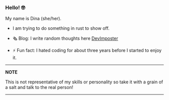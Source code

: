 ### Hello! 🤓
My name is Dina (she/her). 

- I am trying to do something in rust to show off.

- 🗞️ Blog: I write random thoughts here [DevImposter](https://www.devimposter.tech/)
  
- ⚡ Fun fact: I hated coding for about three years before I started to enjoy it.

---
**NOTE**

This is not representative of  my skills or personality so take it with a grain of a salt and talk to the real person!

---